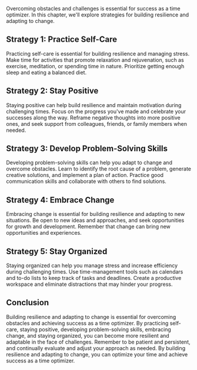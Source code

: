 
Overcoming obstacles and challenges is essential for success as a time optimizer. In this chapter, we'll explore strategies for building resilience and adapting to change.

Strategy 1: Practice Self-Care
------------------------------

Practicing self-care is essential for building resilience and managing stress. Make time for activities that promote relaxation and rejuvenation, such as exercise, meditation, or spending time in nature. Prioritize getting enough sleep and eating a balanced diet.

Strategy 2: Stay Positive
-------------------------

Staying positive can help build resilience and maintain motivation during challenging times. Focus on the progress you've made and celebrate your successes along the way. Reframe negative thoughts into more positive ones, and seek support from colleagues, friends, or family members when needed.

Strategy 3: Develop Problem-Solving Skills
------------------------------------------

Developing problem-solving skills can help you adapt to change and overcome obstacles. Learn to identify the root cause of a problem, generate creative solutions, and implement a plan of action. Practice good communication skills and collaborate with others to find solutions.

Strategy 4: Embrace Change
--------------------------

Embracing change is essential for building resilience and adapting to new situations. Be open to new ideas and approaches, and seek opportunities for growth and development. Remember that change can bring new opportunities and experiences.

Strategy 5: Stay Organized
--------------------------

Staying organized can help you manage stress and increase efficiency during challenging times. Use time-management tools such as calendars and to-do lists to keep track of tasks and deadlines. Create a productive workspace and eliminate distractions that may hinder your progress.

Conclusion
----------

Building resilience and adapting to change is essential for overcoming obstacles and achieving success as a time optimizer. By practicing self-care, staying positive, developing problem-solving skills, embracing change, and staying organized, you can become more resilient and adaptable in the face of challenges. Remember to be patient and persistent, and continually evaluate and adjust your approach as needed. By building resilience and adapting to change, you can optimize your time and achieve success as a time optimizer.

